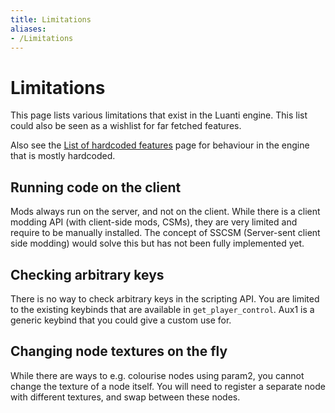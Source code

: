 ```yaml
---
title: Limitations
aliases:
- /Limitations
---
```


# Limitations
This page lists various limitations that exist in the Luanti engine. This list could also be seen as a wishlist for far fetched features.

Also see the [List of hardcoded features](/list-of-hardcoded-features) page for behaviour in the engine that is mostly hardcoded.

## Running code on the client
Mods always run on the server, and not on the client. While there is a client modding API (with client-side mods, CSMs), they are very limited and require to be manually installed. The concept of SSCSM (Server-sent client side modding) would solve this but has not been fully implemented yet.

## Checking arbitrary keys
There is no way to check arbitrary keys in the scripting API. You are limited to the existing keybinds that are available in `get_player_control`. Aux1 is a generic keybind that you could give a custom use for.

## Changing node textures on the fly
While there are ways to e.g. colourise nodes using param2, you cannot change the texture of a node itself. You will need to register a separate node with different textures, and swap between these nodes.
